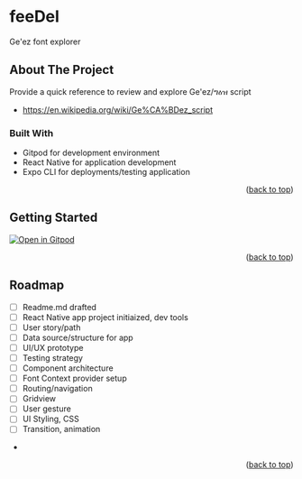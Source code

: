 <div id="top"></div>

# feeDel
Ge'ez font explorer

<!-- ABOUT THE PROJECT -->
## About The Project

Provide a quick reference to review and explore Ge'ez/ግዕዝ script
 - https://en.wikipedia.org/wiki/Ge%CA%BDez_script

### Built With
 - Gitpod for development environment
 - React Native for application development
 - Expo CLI for deployments/testing application

<p align="right">(<a href="#top">back to top</a>)</p>



<!-- GETTING STARTED -->
## Getting Started

[![Open in Gitpod](https://gitpod.io/button/open-in-gitpod.svg)](https://gitpod.io/#https://github.com/russom-woldezghi/feeDel.git)



<p align="right">(<a href="#top">back to top</a>)</p>



<!-- ROADMAP -->
## Roadmap

- [ ] Readme.md drafted
- [ ] React Native app project initiaized, dev tools
- [ ] User story/path
- [ ] Data source/structure for app
- [ ] UI/UX prototype
- [ ] Testing strategy
- [ ] Component architecture
- [ ] Font Context provider setup
- [ ] Routing/navigation
- [ ] Gridview
- [ ] User gesture 
- [ ] UI Styling, CSS
- [ ] Transition, animation
- 


<p align="right">(<a href="#top">back to top</a>)</p>

